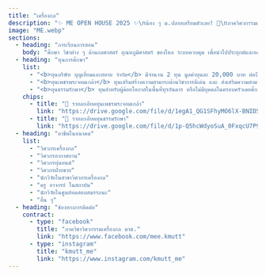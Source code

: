 ```yaml
---
title: "เครื่องกล"
description: "✨ ME OPEN HOUSE 2025 ✨\nน้อง ๆ ม.ปลายเตรียมตัวเลย! 🚀\nภาควิศวกรรมเครื่องกล ⚙️ เปิดบ้านต้อนรับทุกคน มาลองค้นหาความเป็น “เครื่องกล” ในตัวเองไปพร้อมกัน! 🎉\n🔥 ภายในงานมีกิจกรรมแน่น ๆ ให้ลองเพียบ!"
image: "ME.webp"
sections:
  - heading: "การเรียนการสอน"
    body: "ศึกษา วิชาต่าง ๆ ด้านกลศาสตร์ อุณหภูมิศาสตร์ ของไหล ระบบควบคุม เพื่อนำไปประยุกต์และออกแบบเครื่องจักรกลต่าง ๆ เครื่องมืออัตโนมัติและหุ่นยนต์อุตสาหกรรม"
  - heading: "ทุนการศึกษา"
    list:
      - "<b>ทุนบริษัท บุญเยี่ยมและสหาย จำกัด</b> มีจำนวน 2 ทุน มูลค่าทุนละ 20,000 บาท ต่อปีการศึกษา เป็นทุนต่อเนื่องจนสำเร็จการศึกษาตามหลักสูตร โดยไม่มีข้อผูกมัดใด ๆ โดยต้องศึกษาระดับปริญญาตรี ในภาควิชาวิศวกรรมเครื่องกล (หลักสูตร 4 ปี) ศึกษาชั้นปีที่ 2 ในปีการศึกษานั้น ๆ มีผลการเรียนเฉลี่ยสะสม (GPAX) ประจำปีการศึกษาก่อนหน้า ไม่ต่ำกว่า 2.00 เป็นผู้ซึ่งขาดแคลนทุนทรัพย์ หรือประสบปัญหาทางการเงินมาอย่างต่อเนื่อง มีจิตอาสา มีความตั้งใจในการศึกษาเล่าเรียน สามารถช่วยกิจกรรมของคณะและมหาวิทยาลัยได้ และคุณสมบัติอื่น ๆ ตามที่คณะเห็นสมควร"
      - "<b>ทุนเพชรพระจอมเกล้า</b> ทุนเสริมสร้างความสามารถด้านวิชาการดีเด่น และ ส่งเสริมความสามารถเฉพาะด้าน แบ่งออกเป็น 4 ด้าน ได้แก่ ด้านกีฬา ด้านศิลปวัฒนธรรม ด้านความเป็นผู้นำ ด้านความคิดสร้างสรรค์และนวัตกรรม โดยจะได้รับ ค่าเล่าเรียนตามหลักสูตร ค่าอุปกรณ์แรกเข้าเหมาจ่าย 30,000 บาท ค่าครองชีพรายเดือน 4,000 บาท/เดือน"
      - "<b>ทุนธรรมรักษา</b> ทุนสำหรับผู้ด้อยโอกาสในพื้นที่ทุรกันดาร หรือไม่มีบุคคลในครอบครัวเคยศึกษาในระดับอุดมศึกษา โดยต้องพร้อมและยินดีที่จะช่วยเหลือ และสนับสนุนกิจกรรมของมหาวิทยาลัย ต้องเข้าร่วมและปฏิบัติกิจกรรมตามที่มหาวิทยาลัยกำหนด ต้องปฏิบัติกิจกรรมจิตอาสา อย่างน้อย 1 กิจกรรมในแต่ละภาคการศึกษา โดยจะได้รับ ค่าเล่าเรียนตามหลักสูตร ค่าอุปกรณ์การศึกษาเหมาจ่ายปีละ 10,000 บาท ค่าที่พักเดือนละ 1,500 บาท และค่าครองชีพรายเดือน 4,000 บาท/เดือน และมีสิทธิ์ได้พักหอพักใน มจธ."
    chips:
      - title: "📄 รายละเอียดทุนเพชรพระจอมเกล้า"
        link: "https://drive.google.com/file/d/1egA1_QG1SFhyMO6lX-BNID5oK5tFkDkN/view?usp=sharing"
      - title: "📄 รายละเอียดทุนธรรมรักษา"
        link: "https://drive.google.com/file/d/1p-Q5hcWdyoSuA_0FxqcU7P9isiCcdSy3/view?usp=sharing"
  - heading: "อาชีพในอนาคต"
    list:
      - "วิศวกรเครื่องกล"
      - "วิศวกรอากาศยาน"
      - "วิศวกรหุ่นยนต์"
      - "วิศวกรฝ่ายขาย"
      - "นักวิจัยในสาขาวิศวกรเครื่องกล"
      - "ครู อาจารย์ ในสถาบัน"
      - "นักวิจัยในศูนย์ทดสอบสมรรถนะ"
      - "อื่น ๆ"
  - heading: "ช่องทางการติดต่อ"
    contract:
      - type: "facebook"
        title: "ภาควิชาวิศวกรรมเครื่องกล มจธ."
        link: "https://www.facebook.com/mee.kmutt"
      - type: "instagram"
        title: "kmutt_me"
        link: "https://www.instagram.com/kmutt_me"
---
```

